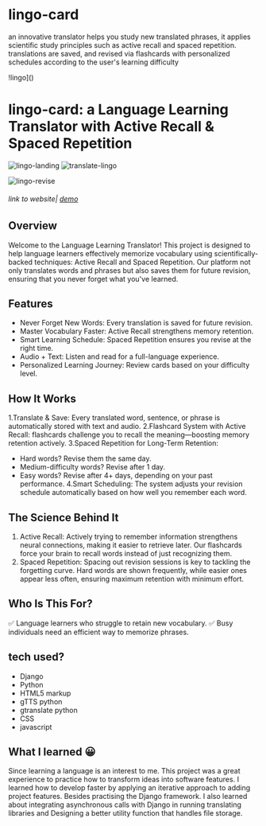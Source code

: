 # lingo-card
an innovative translator helps you study new translated phrases, it applies scientific study principles such  as active recall and spaced repetition. translations are saved, and revised via flashcards with personalized schedules according to the user's  learning difficulty 


!lingo]()

# lingo-card: a Language Learning Translator with Active Recall & Spaced Repetition

![lingo-landing](https://github.com/user-attachments/assets/fadcfde9-9883-41c0-9526-584ac52470e4)
![translate-lingo](https://github.com/user-attachments/assets/91e7e534-ec99-4f94-ba1b-0788ab720522)

![lingo-revise](https://github.com/user-attachments/assets/d789719b-9476-4e42-a982-5a173fbd87d9)

###### link to website| [demo](https://lingo-card-1.onrender.com/)


## Overview
Welcome to the Language Learning Translator! This project is designed to help language learners effectively memorize vocabulary using scientifically-backed techniques: Active Recall and Spaced Repetition. Our platform not only translates words and phrases but also saves them for future revision, ensuring that you never forget what you've learned.


## Features
- Never Forget New Words: Every translation is saved for future revision.
- Master Vocabulary Faster: Active Recall strengthens memory retention.
- Smart Learning Schedule: Spaced Repetition ensures you revise at the right time.
- Audio + Text: Listen and read for a full-language experience.
- Personalized Learning Journey: Review cards based on your difficulty level.

  
## How It Works
1.Translate & Save: Every translated word, sentence, or phrase is automatically stored with text and audio.
2.Flashcard System with Active Recall:  flashcards challenge you to recall the meaning—boosting memory retention actively.
3.Spaced Repetition for Long-Term Retention:
- Hard words? Revise them the same day.
- Medium-difficulty words? Revise after 1 day.
- Easy words? Revise after 4+ days, depending on your past performance.
4.Smart  Scheduling: The system adjusts your revision schedule automatically based on how well you remember each word.

  
## The Science Behind It
1. Active Recall: Actively trying to remember information strengthens neural connections, making it easier to retrieve later. Our flashcards force your brain to recall words instead of just recognizing them.
2. Spaced Repetition: Spacing out revision sessions is key to tackling the forgetting curve. Hard words are shown frequently, while easier ones appear less often, ensuring maximum retention with minimum effort.
   
## Who Is This For?
✅ Language learners who struggle to retain new vocabulary.
✅ Busy individuals need an efficient way to memorize phrases.


## tech used?
- Django
- Python 
-  HTML5 markup
-  gTTS python
-  gtranslate python
- CSS 
- javascript 


## What I learned :grinning:

Since learning a language is an interest to me. This project was a great experience to practice how to transform ideas into software features. I learned how to develop faster by applying an iterative approach to adding project features. Besides practising the Django framework. I also learned  about integrating asynchronous  calls with Django in running translating libraries and Designing a better utility function that handles file storage. 



